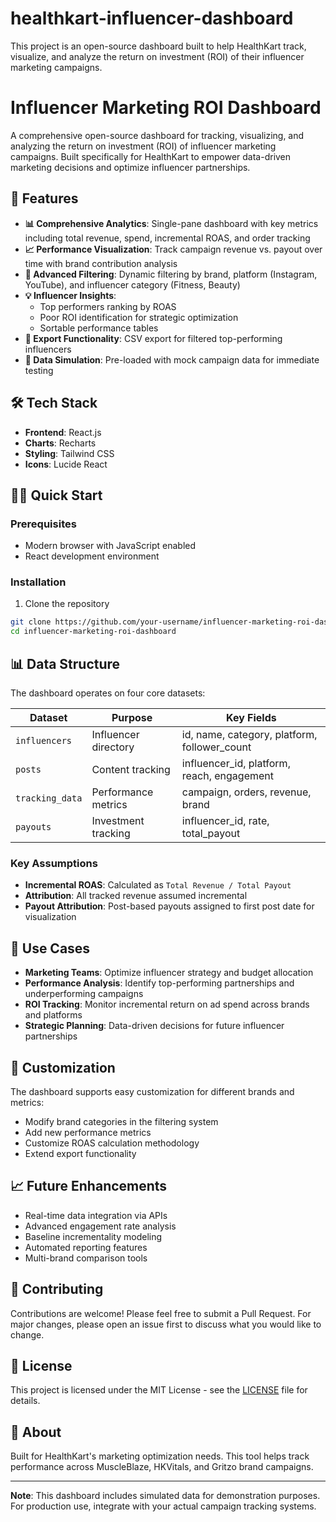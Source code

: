 # healthkart-influencer-dashboard
This project is an open-source dashboard built to help HealthKart track, visualize, and analyze the return on investment (ROI) of their influencer marketing campaigns.


# Influencer Marketing ROI Dashboard

A comprehensive open-source dashboard for tracking, visualizing, and analyzing the return on investment (ROI) of influencer marketing campaigns. Built specifically for HealthKart to empower data-driven marketing decisions and optimize influencer partnerships.

## 🚀 Features

- **📊 Comprehensive Analytics**: Single-pane dashboard with key metrics including total revenue, spend, incremental ROAS, and order tracking
- **📈 Performance Visualization**: Track campaign revenue vs. payout over time with brand contribution analysis
- **🔬 Advanced Filtering**: Dynamic filtering by brand, platform (Instagram, YouTube), and influencer category (Fitness, Beauty)
- **💡 Influencer Insights**: 
  - Top performers ranking by ROAS
  - Poor ROI identification for strategic optimization
  - Sortable performance tables
- **📄 Export Functionality**: CSV export for filtered top-performing influencers
- **💾 Data Simulation**: Pre-loaded with mock campaign data for immediate testing

## 🛠️ Tech Stack

- **Frontend**: React.js
- **Charts**: Recharts
- **Styling**: Tailwind CSS
- **Icons**: Lucide React

## 🏃‍♂️ Quick Start

### Prerequisites
- Modern browser with JavaScript enabled
- React development environment

### Installation

1. Clone the repository
```bash
git clone https://github.com/your-username/influencer-marketing-roi-dashboard.git
cd influencer-marketing-roi-dashboard
```


## 📊 Data Structure

The dashboard operates on four core datasets:

| Dataset | Purpose | Key Fields |
|---------|---------|------------|
| `influencers` | Influencer directory | id, name, category, platform, follower_count |
| `posts` | Content tracking | influencer_id, platform, reach, engagement |
| `tracking_data` | Performance metrics | campaign, orders, revenue, brand |
| `payouts` | Investment tracking | influencer_id, rate, total_payout |

### Key Assumptions
- **Incremental ROAS**: Calculated as `Total Revenue / Total Payout`
- **Attribution**: All tracked revenue assumed incremental
- **Payout Attribution**: Post-based payouts assigned to first post date for visualization

## 🎯 Use Cases

- **Marketing Teams**: Optimize influencer strategy and budget allocation
- **Performance Analysis**: Identify top-performing partnerships and underperforming campaigns
- **ROI Tracking**: Monitor incremental return on ad spend across brands and platforms
- **Strategic Planning**: Data-driven decisions for future influencer partnerships

## 🔧 Customization

The dashboard supports easy customization for different brands and metrics:

- Modify brand categories in the filtering system
- Add new performance metrics
- Customize ROAS calculation methodology
- Extend export functionality

## 📈 Future Enhancements

- Real-time data integration via APIs
- Advanced engagement rate analysis
- Baseline incrementality modeling
- Automated reporting features
- Multi-brand comparison tools

## 🤝 Contributing

Contributions are welcome! Please feel free to submit a Pull Request. For major changes, please open an issue first to discuss what you would like to change.

## 📄 License

This project is licensed under the MIT License - see the [LICENSE](LICENSE) file for details.

## 🏢 About

Built for HealthKart's marketing optimization needs. This tool helps track performance across MuscleBlaze, HKVitals, and Gritzo brand campaigns.

---

**Note**: This dashboard includes simulated data for demonstration purposes. For production use, integrate with your actual campaign tracking systems.
